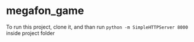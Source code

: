 # megafon_game

To run this project, clone it, and than run `python -m SimpleHTTPServer 8000` inside project folder
